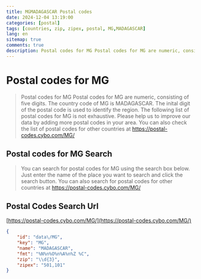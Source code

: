 ```yaml
---
title: MGMADAGASCAR Postal codes 
date: 2024-12-04 13:19:00
categories: [postal]
tags: [countries, zip, zipex, postal, MG,MADAGASCAR]
lang: en
sitemap: true
comments: true
description: Postal codes for MG Postal codes for MG are numeric, consisting of five digits. The country code of MG is MADAGASCAR. The inital digit of the postal code is used to identify the region. The following list of postal codes for MG is not exhaustive. Please help us to improve our data by adding more postal codes in your area. You can also check the list of postal codes for other countries at https://postal-codes.cybo.com/MG/
---
```


# Postal codes for MG
> Postal codes for MG Postal codes for MG are numeric, consisting of five digits. The country code of MG is MADAGASCAR. The inital digit of the postal code is used to identify the region. The following list of postal codes for MG is not exhaustive. Please help us to improve our data by adding more postal codes in your area. You can also check the list of postal codes for other countries at https://postal-codes.cybo.com/MG/

## Postal codes for MG Search 
> You can search for postal codes for MG using the search box below. Just enter the name of the place you want to search and click the search button. You can also search for postal codes for other countries at https://postal-codes.cybo.com/MG/

## Postal Codes Search Url

[https://postal-codes.cybo.com/MG/](https://postal-codes.cybo.com/MG/)
```json
{
    "id": "data\/MG",
    "key": "MG",
    "name": "MADAGASCAR",
    "fmt": "%N%n%O%n%A%n%Z %C",
    "zip": "\\d{3}",
    "zipex": "501,101"
}
```

